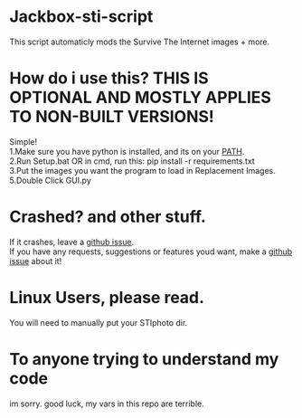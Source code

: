 # Jackbox-sti-script
This script automaticly mods the Survive The Internet images + more. <br />

# How do i use this? THIS IS OPTIONAL AND MOSTLY APPLIES TO NON-BUILT VERSIONS!
Simple! <br />
1.Make sure you have python is installed, and its on your [PATH](https://datatofish.com/add-python-to-windows-path/ "Adding Python to PATH"). <br />
2.Run Setup.bat OR in cmd, run this: pip install -r requirements.txt <br />
3.Put the images you want the program to load in Replacement Images. <br />
5.Double Click GUI.py<br />

# Crashed? and other stuff.
If it crashes, leave a [github issue](https://github.com/weegeeday/Jackbox-sti-script/issues/new/choose). <br />
If you have any requests, suggestions or features youd want, make a [github issue](https://github.com/weegeeday/Jackbox-sti-script/issues/new/choose) about it! <br />

# Linux Users, please read.
You will need to manually put your STIphoto dir.<br />


# To anyone trying to understand my code
im sorry. good luck, my vars in this repo are terrible.
